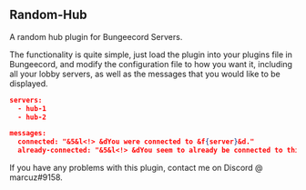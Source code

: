 ## Random-Hub
A random hub plugin for Bungeecord Servers.

The functionality is quite simple, just load the plugin into your plugins file in Bungeecord, and modify the configuration file to how you want it, including all your lobby servers, as well as the messages that you would like to be displayed.

```json
servers:
  - hub-1
  - hub-2

messages:
  connected: "&5&l<!> &dYou were connected to &f{server}&d."
  already-connected: "&5&l<!> &dYou seem to already be connected to this lobby."
```

If you have any problems with this plugin, contact me on Discord @ marcuz#9158.
